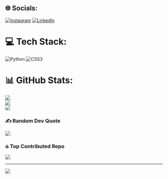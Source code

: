 
## 🌐 Socials:
[![Instagram](https://img.shields.io/badge/Instagram-%23E4405F.svg?logo=Instagram&logoColor=white)](https://instagram.com/https://www.instagram.com/_dr_._strange_._) [![LinkedIn](https://img.shields.io/badge/LinkedIn-%230077B5.svg?logo=linkedin&logoColor=white)](https://linkedin.com/in/www.linkedin.com/in/rajaramg06) 

# 💻 Tech Stack:
![Python](https://img.shields.io/badge/python-3670A0?style=flat&logo=python&logoColor=ffdd54) ![CSS3](https://img.shields.io/badge/css3-%231572B6.svg?style=flat&logo=css3&logoColor=white)
# 📊 GitHub Stats:
![](https://github-readme-stats.vercel.app/api?username=codraja06&theme=radical&hide_border=false&include_all_commits=true&count_private=false)<br/>
![](https://nirzak-streak-stats.vercel.app/?user=codraja06&theme=radical&hide_border=false)<br/>
![](https://github-readme-stats.vercel.app/api/top-langs/?username=codraja06&theme=radical&hide_border=false&include_all_commits=true&count_private=false&layout=compact)

### ✍️ Random Dev Quote
![](https://quotes-github-readme.vercel.app/api?type=horizontal&theme=radical)

### 🔝 Top Contributed Repo
![](https://github-contributor-stats.vercel.app/api?username=codraja06&limit=5&theme=radical&combine_all_yearly_contributions=true)

---
[![](https://visitcount.itsvg.in/api?id=codraja06&icon=0&color=0)](https://visitcount.itsvg.in)

<!-- Proudly created with GPRM ( https://gprm.itsvg.in ) -->
